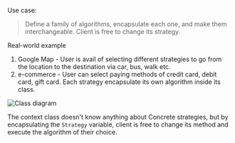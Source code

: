 Use case:
> Define a family of algorithms, encapsulate each one, and make them interchangeable. Client is free to change its strategy.

Real-world example
1. Google Map - User is avail of selecting different strategies to go from the location to the destination via car, bus, walk etc.
2. e-commerce - User can select paying methods of credit card, debit card, gift card. Each strategy encapsulate its own algorithm inside its class.

![Class diagram](https://refactoring.guru/images/patterns/diagrams/strategy/structure.png) 

The context class doesn't know anything about Concrete strategies, but by encapsulating the `Strategy` variable, client is free to change its method and execute the algorithm of their choice.
